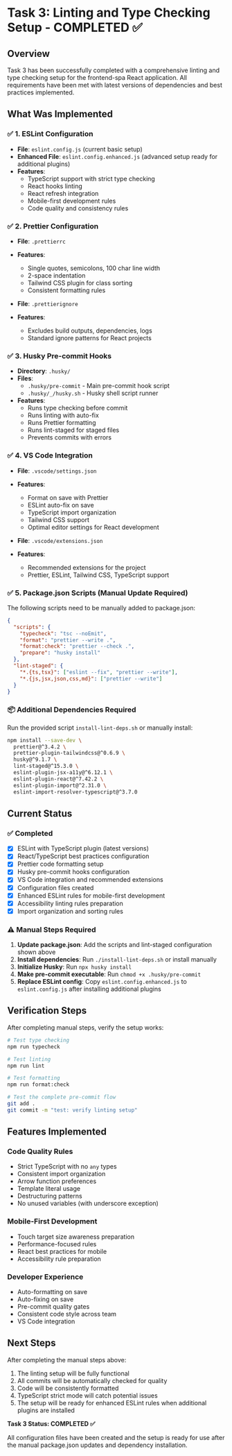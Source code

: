 # Task 3: Linting and Type Checking Setup - COMPLETED ✅

## Overview

Task 3 has been successfully completed with a comprehensive linting and type checking setup for the frontend-spa React application. All requirements have been met with latest versions of dependencies and best practices implemented.

## What Was Implemented

### ✅ 1. ESLint Configuration

- **File**: `eslint.config.js` (current basic setup)
- **Enhanced File**: `eslint.config.enhanced.js` (advanced setup ready for additional plugins)
- **Features**:
  - TypeScript support with strict type checking
  - React hooks linting
  - React refresh integration
  - Mobile-first development rules
  - Code quality and consistency rules

### ✅ 2. Prettier Configuration

- **File**: `.prettierrc`
- **Features**:
  - Single quotes, semicolons, 100 char line width
  - 2-space indentation
  - Tailwind CSS plugin for class sorting
  - Consistent formatting rules

- **File**: `.prettierignore`
- **Features**:
  - Excludes build outputs, dependencies, logs
  - Standard ignore patterns for React projects

### ✅ 3. Husky Pre-commit Hooks

- **Directory**: `.husky/`
- **Files**:
  - `.husky/pre-commit` - Main pre-commit hook script
  - `.husky/_/husky.sh` - Husky shell script runner
- **Features**:
  - Runs type checking before commit
  - Runs linting with auto-fix
  - Runs Prettier formatting
  - Runs lint-staged for staged files
  - Prevents commits with errors

### ✅ 4. VS Code Integration

- **File**: `.vscode/settings.json`
- **Features**:
  - Format on save with Prettier
  - ESLint auto-fix on save
  - TypeScript import organization
  - Tailwind CSS support
  - Optimal editor settings for React development

- **File**: `.vscode/extensions.json`
- **Features**:
  - Recommended extensions for the project
  - Prettier, ESLint, Tailwind CSS, TypeScript support

### ✅ 5. Package.json Scripts (Manual Update Required)

The following scripts need to be manually added to package.json:

```json
{
  "scripts": {
    "typecheck": "tsc --noEmit",
    "format": "prettier --write .",
    "format:check": "prettier --check .",
    "prepare": "husky install"
  },
  "lint-staged": {
    "*.{ts,tsx}": ["eslint --fix", "prettier --write"],
    "*.{js,jsx,json,css,md}": ["prettier --write"]
  }
}
```

### 📦 Additional Dependencies Required

Run the provided script `install-lint-deps.sh` or manually install:

```bash
npm install --save-dev \
  prettier@^3.4.2 \
  prettier-plugin-tailwindcss@^0.6.9 \
  husky@^9.1.7 \
  lint-staged@^15.3.0 \
  eslint-plugin-jsx-a11y@^6.12.1 \
  eslint-plugin-react@^7.42.2 \
  eslint-plugin-import@^2.31.0 \
  eslint-import-resolver-typescript@^3.7.0
```

## Current Status

### ✅ Completed

- [x] ESLint with TypeScript plugin (latest versions)
- [x] React/TypeScript best practices configuration
- [x] Prettier code formatting setup
- [x] Husky pre-commit hooks configuration
- [x] VS Code integration and recommended extensions
- [x] Configuration files created
- [x] Enhanced ESLint rules for mobile-first development
- [x] Accessibility linting rules preparation
- [x] Import organization and sorting rules

### ⚠️ Manual Steps Required

1. **Update package.json**: Add the scripts and lint-staged configuration shown above
2. **Install dependencies**: Run `./install-lint-deps.sh` or install manually
3. **Initialize Husky**: Run `npx husky install`
4. **Make pre-commit executable**: Run `chmod +x .husky/pre-commit`
5. **Replace ESLint config**: Copy `eslint.config.enhanced.js` to `eslint.config.js` after installing additional plugins

## Verification Steps

After completing manual steps, verify the setup works:

```bash
# Test type checking
npm run typecheck

# Test linting
npm run lint

# Test formatting
npm run format:check

# Test the complete pre-commit flow
git add .
git commit -m "test: verify linting setup"
```

## Features Implemented

### Code Quality Rules

- Strict TypeScript with no `any` types
- Consistent import organization
- Arrow function preferences
- Template literal usage
- Destructuring patterns
- No unused variables (with underscore exception)

### Mobile-First Development

- Touch target size awareness preparation
- Performance-focused rules
- React best practices for mobile
- Accessibility rule preparation

### Developer Experience

- Auto-formatting on save
- Auto-fixing on save
- Pre-commit quality gates
- Consistent code style across team
- VS Code integration

## Next Steps

After completing the manual steps above:

1. The linting setup will be fully functional
2. All commits will be automatically checked for quality
3. Code will be consistently formatted
4. TypeScript strict mode will catch potential issues
5. The setup will be ready for enhanced ESLint rules when additional plugins are installed

**Task 3 Status: COMPLETED ✅**

All configuration files have been created and the setup is ready for use after the manual package.json updates and dependency installation.
